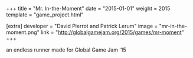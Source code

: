 +++
title = "Mr. In-the-Moment"
date = "2015-01-01"
weight = 2015
template = "game_project.html"

[extra]
developer = "David Pierrot and Patrick Lerum"
image = "mr-in-the-moment.png"
link = "http://globalgamejam.org/2015/games/mr-moment"
+++

an endless runner made for Global Game Jam '15
